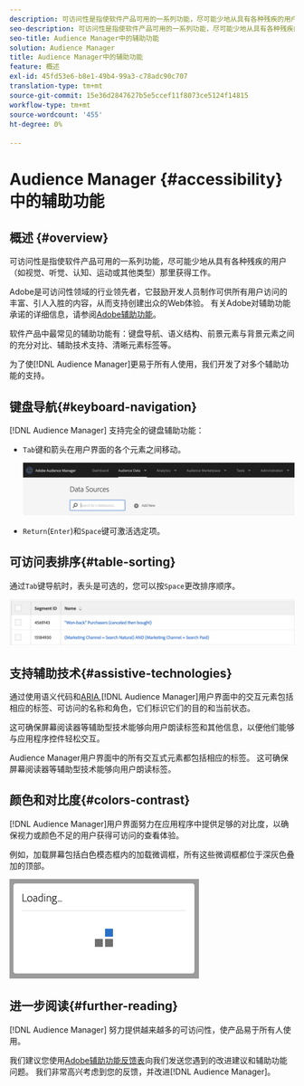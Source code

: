 ```yaml
---
description: 可访问性是指使软件产品可用的一系列功能，尽可能少地从具有各种残疾的用户（如视觉、听觉、认知、运动或其他类型）那里获得工作。
seo-description: 可访问性是指使软件产品可用的一系列功能，尽可能少地从具有各种残疾的用户（如视觉、听觉、认知、运动或其他类型）那里获得工作。
seo-title: Audience Manager中的辅助功能
solution: Audience Manager
title: Audience Manager中的辅助功能
feature: 概述
exl-id: 45fd53e6-b8e1-49b4-99a3-c78adc90c707
translation-type: tm+mt
source-git-commit: 15e36d2847627b5e5ccef11f8073ce5124f14815
workflow-type: tm+mt
source-wordcount: '455'
ht-degree: 0%

---
```


# Audience Manager {#accessibility}中的辅助功能

## 概述 {#overview}

可访问性是指使软件产品可用的一系列功能，尽可能少地从具有各种残疾的用户（如视觉、听觉、认知、运动或其他类型）那里获得工作。

Adobe是可访问性领域的行业领先者，它鼓励开发人员制作可供所有用户访问的丰富、引人入胜的内容，从而支持创建出众的Web体验。 有关Adobe对辅助功能承诺的详细信息，请参阅[Adobe辅助功能](https://www.adobe.com/accessibility.html)。

软件产品中最常见的辅助功能有：键盘导航、语义结构、前景元素与背景元素之间的充分对比、辅助技术支持、清晰元素标签等。

为了使[!DNL Audience Manager]更易于所有人使用，我们开发了对多个辅助功能的支持。

## 键盘导航{#keyboard-navigation}

[!DNL Audience Manager] 支持完全的键盘辅助功能：

* `Tab`键和箭头在用户界面的各个元素之间移动。

   ![辅助功能高亮](assets/accesibility-highlight.png)

* `Return`(`Enter`)和`Space`键可激活选定项。

## 可访问表排序{#table-sorting}

通过`Tab`键导航时，表头是可选的，您可以按`Space`更改排序顺序。

![accessibility-table-headers](assets/accessibility-table-headers.png)

## 支持辅助技术{#assistive-technologies}

通过使用语义代码和[ARIA](https://www.w3.org/WAI/standards-guidelines/aria/),[!DNL Audience Manager]用户界面中的交互元素包括相应的标签、可访问的名称和角色，它们标识它们的目的和当前状态。

这可确保屏幕阅读器等辅助型技术能够向用户朗读标签和其他信息，以便他们能够与应用程序控件轻松交互。

Audience Manager用户界面中的所有交互式元素都包括相应的标签。 这可确保屏幕阅读器等辅助型技术能够向用户朗读标签。

## 颜色和对比度{#colors-contrast}

[!DNL Audience Manager]用户界面努力在应用程序中提供足够的对比度，以确保视力或颜色不足的用户获得可访问的查看体验。

例如，加载屏幕包括白色模态框内的加载微调框，所有这些微调框都位于深灰色叠加的顶部。

![辅助功能加载](assets/accessibility-loading.png)

## 进一步阅读{#further-reading}

[!DNL Audience Manager] 努力提供越来越多的可访问性，使产品易于所有人使用。

我们建议您使用[Adobe辅助功能反馈表](https://www.adobe.com/accessibility/feedback.html)向我们发送您遇到的改进建议和辅助功能问题。 我们非常高兴考虑到您的反馈，并改进[!DNL Audience Manager]。
